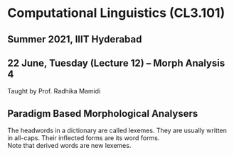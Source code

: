 # Computational Linguistics (CL3.101)
## Summer 2021, IIIT Hyderabad
## 22 June, Tuesday (Lecture 12) – Morph Analysis 4

Taught by Prof. Radhika Mamidi

## Paradigm Based Morphological Analysers
The headwords in a dictionary are called lexemes. They are usually written in all-caps. Their inflected forms are its word forms.  
Note that derived words are new lexemes.

